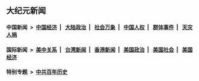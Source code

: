 ## 大纪元新闻

#### 中国新闻 &nbsp;>&nbsp; [中国经济](indexes/ncid283/README.md?09270045) &nbsp;| &nbsp; [大陆政治](indexes/ncid277/README.md?09270045) &nbsp;| &nbsp; [社会万象](indexes/ncid282/README.md?09270045) &nbsp;| &nbsp; [中国人权](indexes/ncid278/README.md?09270045) &nbsp;| &nbsp; [群体事件](indexes/ncid279/README.md?09270045) &nbsp;| &nbsp; [天灾人祸](indexes/ncid280/README.md?09270045)

#### 国际新闻 &nbsp;>&nbsp; [美中关系](indexes/nf1412576/README.md?09270045) &nbsp;| &nbsp; [台湾新闻](indexes/ncid1349361/README.md?09270045) &nbsp;| &nbsp; [香港新闻](indexes/ncid1349362/README.md?09270045) &nbsp;| &nbsp; [美国政治](indexes/ncid1078159/README.md?09270045) &nbsp;| &nbsp; [美国社会](indexes/ncid1078160/README.md?09270045) &nbsp;| &nbsp; [美国经济](indexes/ncid1078158/README.md?09270045)

#### 特别专题 &nbsp;>&nbsp; [中共百年历史](https://github.com/easy2view/epoch-special/blob/master/README.md?09270045)  
